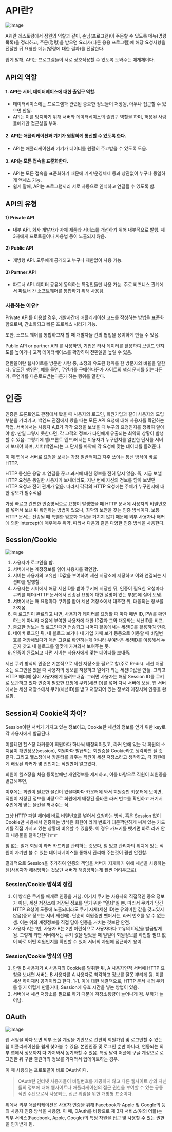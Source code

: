 # API란?

![image](https://user-images.githubusercontent.com/97514510/149771711-9d46d828-57e5-40b5-b909-239805464528.png)

API란 레스토랑에서 점원의 역할과 같이, 손님(프로그램)이 주문할 수 있도록 메뉴(명령 목록)을 정리하고, 주문(명령)을 받으면 요리사(다른 응용 프로그램)에 해당 요청사항을 전달한 뒤 요쳥한 메뉴(명령에 대한 결과)를 전달한다.


쉽게 말해, API는 프로그램들이 서로 상호작용할 수 있도록 도와주는 매개체이다.

## API의 역할
#### 1. API는 서버, 데이터베이스에 대한 출입구 역할.
  - 데이터베이스에는 프로그램과 관련된 중요한 정보들이 저장됨, 아무나 접근할 수 있으면 안됨.
  - API는 이를 방지하기 위해 서버와 데이터베이스의 출입구 역할을 하며, 허용된 사람들에게만 접근성을 부여.

#### 2. API는 애플리케이션과 기기가 원활하게 통신할 수 있도록 한다.
  - API는 애플리케이션과 기기가 데이터를 원활히 주고받을 수 있도록 도움.

#### 3. API는 모든 접속을 표준화한다.
  - API는 모든 접속을 표준화하기 때문에 기계/운영체제 등과 상관없이 누구나 동일하게 액세스 가능.
  - 쉽게 말해, API는 프로그램끼리 서로 자동으로 인식하고 연결될 수 있도록 함.


## API의 유형
#### 1) Private API
  - 내부 API. 회사 개발자가 자체 제품과 서비스를 개선하기 위해 내부적으로 발행. 제 3자에게 프로토콜이나 사용법 등이 노출되지 않음.
#### 2) Public API
  - 개방형 API. 모두에게 공개되고 누구나 제한없이 사용 가능.
#### 3) Partner API
  - 파트너 API. 데이터 공유에 동의하는 특정인들만 사용 가능. 주로 비즈니스 관계에서 파트너 간 소프트웨어를 통합하기 위해 사용됨.

### 사용하는 이유?
Private API를 이용할 경우, 개발자간에 애플리케이션 코드를 작성하는 방법을 표준화함으로써, 간소화되고 빠른 프로세스 처리가 가능.

또한, 소프트 웨어를 통합하고자 할 때 개발자들 간의 협업을 용이하게 만들 수 있음.


Public API or partner API 를 사용하면, 기업은 타사 데이터를 활용하여 브랜드 인지도를 높이거나 고객 데이터베이스를 확장하여 전환율을 높일 수 있음.

전환율이란 웹사이트를 방문한 사람 중, 소정의 유도된 행위를 한 방문자의 비율을 말한다. 유도된 행위란, 예를 들면, 무언가를 구매한다든가 사이트의 핵심 문서를 읽는다든가, 무언가를 다운로드받는다든가 하는 행위를 말한다.




# 인증
인증은 프론트엔드 관점에서 봤을 때 사용자의 로그인, 회원가입과 같이 사용자의 도입부분을 가리키고, 백엔드 관점에서 봤을 때는 모든 API 요청에 대해 사용자를 확인하는 작업.
서버에서는 사용자 A,B가 각각 요청을 보냈을 때 누구의 요청인지를 정확히 알아야 함. 
만일 그렇지 못한다면, 각 고객의 정보가 타인에게 유출되는 최악의 상황이 발생할 수 있음.
그렇기에 앱(프론트 엔드)에서는 이용자가 누구인지를 알만한 단서를 서버에 보내야 하며, 서버(백엔드)는 그 단서를 파악해 각 요청에 맞는 데이터를 돌려준다.


이 때 앱에서 서버로 요청을 보내는 가장 일반적이고 자주 쓰이는 통신 방식이 바로 HTTP.

HTTP 통신은 응답 후 연결을 끊고 과거에 대한 정보를 전혀 담지 않음. 
즉, 지금 보낼 HTTP 요청은 동일한 사용자가 보내더라도, 지난 번에 자신의 정보를 담아 보냈던 HTTP 요청과 전혀 관계가 없음. 
따라서 각각의 HTTP 요청에는 주체가 누구인지에 대한 정보가 필수적임.

가장 빠르고 간편한 인증방식으로 요청이 발생했을 때 HTTP 문서에 사용자의 비밀번호를 넣어서 보낸 뒤 확인하는 방법이 있으나, 최악의 보안을 갖는 인증 방식이다.
보통 HTTP 문서는 전송될 때 특별한 암호화 과정을 거치지 않기 때문에 외부 사용자나 해커에 의한 intercept에 매우매우 취약.
따라서 다음과 같은 다양한 인증 방식을 사용한다.

## Session/Cookie
![image](https://user-images.githubusercontent.com/97514510/149774638-755d0f2f-ac32-4369-8d81-a3ba22907849.png)

  1) 사용자가 로그인을 함.
  2) 서버에서는 계정정보를 읽어 사용자를 확인함.
  3) 서버는 사용자의 고유한 ID값을 부여하여 세션 저장소에 저장하고 이와 연결되는 세션ID를 발행함.
  4) 사용자는 서버에서 해당 세션ID를 받아 쿠키에 저장한 뒤, 인증이 필요한 요청마다 쿠키를 헤더(HTTP 문서에서 전송된 요청에 대한 설명이 있는 부분)에 실어 보냄.
  5) 서버에서는 매 요청마다 쿠키를 받아 세션 저장소에서 대조한 뒤, 대응되는 정보를 가져옴.
  6) 즉 로그인이 완료되고 나면, 사용자가 데이터를 요청할 때 마다 매번 ID, PW를 확인하는게 아니라 처음에 부여한 사용자에 대한 ID값과 그와 대응돠는 세션ID를 비교.
  7) 중요한 정보는 첫 로그인때만 전송되고 나머지 활동에서는 세션ID를 활용하여 인증.
  8) 네이버 로그인 뒤, 내 블로그 보기나 내 가입 카페 보기 등등으로 이동할 때 비밀번호를 저장해뒀다가 매번 그걸로 확인하는게 아니라 부여받은 세션ID를 이용해서 누군지 찾고 내 블로그를 알맞게 가져와서 보여주는 듯.
  9) 인증이 완료되고 나면 서버는 사용자에게 맞는 데이터를 보내줌.
 
세션 쿠키 방식의 인증은 기본적으로 세션 저장소를 필요로 함(주로 Redis). 세션 저장소는 로그인을 했을 때 사용자의 정보를 저장하고 열쇠가 되는 세션ID값을 만듦. 그리고 HTTP 헤더에 실어 사용자에게 돌려보내줌. 그러면 사용자는 해당 Session ID를 쿠키로 보관하고 있다 인증이 필요한 요청에 쿠키(세션ID)를 넣어 다시 서버에 보냄. 웹 서버에서는 세션 저장소에서 쿠키(세션ID)를 받고 저장되어 있는 정보와 매칭시켜 인증을 완료함.

## Session과 Cookie의 차이?
Session이란 서버가 가지고 있는 정보이고, Cookie란 세션의 정보를 얻기 위한 key로 각 사용자에게 발급된다.

이를테면 헬스장 라커룸이 회원마다 하나씩 배정되어있고, 라커 안에 있는 각 회원의 소지품이 개인정보(session), 회원마다 발급되는 회원증을 Cookie라고 생각하면 될 것 같다.
그리고 헬스장에서 카운터를 봐주는 직원이 세션 저장소라고 생각하고, 각 회원에게 배정된 라커가 몇 번인지는 직원만이 알고있다.

회원이 헬스장을 처음 등록할때만 개인정보를 제시하고, 이를 바탕으로 직원이 회원증을 발급해주면, 

이후에는 회원이 필요한 물건이 있을때마다 카운터에 와서 회원증만 카운터에 보이면, 직원이 저장된 정보를 바탕으로 회원에게 배정된 올바른 라커 번호를 확인하고 거기서 주인에게 맞는 물건을 꺼내주는 식.

그냥 HTTP 파일 헤더에 바로 비밀번호를 넣어서 요청하는 방식, 혹은 Session 없이 Cookie만 사용해서 인증하는 방식은 회원이 라커 번호가 대문짝만하게 써져 있는 카드키를 직접 가지고 있는 상황에 비유할 수 있을듯. 이 경우 카드키를 뺏기면 바로 라커 안의 내용물을 탈취당한다ㅠㅠ

힘 없는 일개 회원이 라커 카드키를 관리하는 것보다, 힘 있고 관리자의 위치에 있는 직원이 자기만 볼 수 있는 데이터베이스를 통해서 관리해 주는것이 훨씬 안전함.

결과적으로 Session을 추가하여 인증의 책임을 서버가 지게하기 위해 세션을 사용하는 셈(사용자가 해킹당하는 것보단 서버가 해킹당하는게 훨씬 어려우므로).


### Session/Cookie 방식의 장점
  1. 이 방식은 쿠키를 매개로 인증을 거침. 여기서 쿠키는 사용자의 직접적인 중요 정보가 아닌, 세션 저장소에 저장된 정보를 얻기 위한 "열쇠"일 뿐. 
따라서 쿠키가 담긴 HTTP 요청이 도중에 노출되더라도 쿠키 자체(세션 ID)는 유의미한 값을 갖고있지 않음(중요 정보는 서버 세션에). 단순히 회원증만 뺏어서는, 라커 번호를 알 수 없는 셈. 이는 위의 계정정보를 직접 담아 인증을 거치는 것보단 안전.
2. 사용자 A는 1번, 사용자 B는 2번 이런식으로 사용자마다 고유의 ID값을 발급받게 됨. 그렇게 되면 서버에서는 쿠키 값을 받았을 때 일일이 회원정보를 확인할 필요 없이 바로 어떤 회원인지를 확인할 수 있어 서버의 자원에 접근하기 용이. 

### Session/Cookie 방식의 단점
1. 만일 B 사용자가 A 사용자의 Cookie를 탈취한 뒤, A 사용자인척 서버에 HTTP 요청을 보내면 서버는 B 사용자를 A 사용자로 착각하고 정보를 잘못 뿌리게 됨. 이를 세션 하이재킹 공격이라고 한다.
1-1. 이에 대한 해결책으로, HTTP 문서 내의 쿠키를 읽기 어렵게 만들거나, Session에 유효 시간을 넣는 방법이 있음.
2. 서버에서 세션 저장소를 필요로 하기 때문에 저장소용량이 늘어나게 됨. 부하가 늘어남.

## OAuth
![image](https://user-images.githubusercontent.com/97514510/149778473-1472ea8a-e69b-428e-b6fa-8cd90bb03afe.png)

웹 서핑을 하다 보면 외부 소셜 계정을 기반으로 간편히 회원가입 및 로그인할 수 있는 웹 어플리케이션을 쉽게 찾아볼 수 있음.
본인인증 및 로그인 뿐만 아니라, 연동되는 외부 앱에서 정보까지 다 가져와서 동기화할 수 있음.
특정 달력 어플에 구글 계정으로 로그인한 뒤 구글 캘린더의 정보를 가져와서 업데이트하는 경우.

이 때 사용되는 프로토콜이 바로 OAuth이다.
> OAuth란 인터넷 사용자들이 비밀번호를 제공하지 않고 다른 웹사이트 상의 자신들의 정보에 대해 웹사이트나 애플리케이션의 접근 권한을 부여할 수 있는 공통적인 수단으로서 사용되는, 접근 위임을 위한 개방형 표준이다.

위에서 외부 애플리케이션은 사용자 인증을 위해 Facebook과 Apple 및 Google의 등의 사용자 인증 방식을 사용함.
이 때, OAuth를 바탕으로 제 3자 서비스(위의 어플)는 외부 서비스(Facebook, Apple, Google)의 특정 자원을 접근 및 사용할 수 있는 권한을 인가받게 됨.

